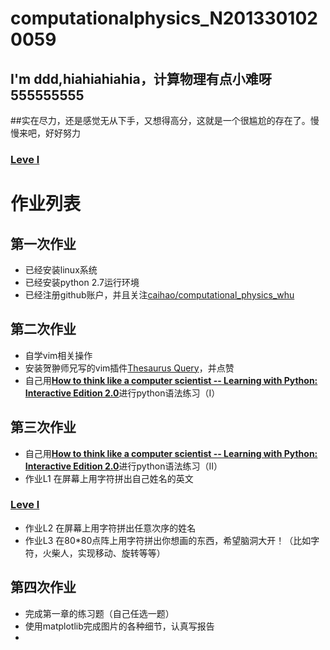 # computationalphysics_N2013301020059
## I'm ddd,hiahiahiahia，计算物理有点小难呀555555555
##实在尽力，还是感觉无从下手，又想得高分，这就是一个很尴尬的存在了。慢慢来吧，好好努力
### [Leve l](https://github.com/Memorieddd/computationalphysics_N2013301020059/blob/master/dingdongdong.py)
# 作业列表

## 第一次作业
- 已经安装linux系统
- 已经安装python 2.7运行环境
- 已经注册github账户，并且关注[caihao/computational_physics_whu](https://github.com/caihao/computational_physics_whu)

## 第二次作业
- 自学vim相关操作
- 安装贺翀师兄写的vim插件[Thesaurus Query](https://github.com/Ron89/thesaurus_query.vim)，并点赞
- 自己用[**How to think like a computer scientist -- Learning with Python: Interactive Edition 2.0**](http://interactivepython.org/runestone/static/thinkcspy/index.html)进行python语法练习（I）

## 第三次作业
- 自己用[**How to think like a computer scientist -- Learning with Python: Interactive Edition 2.0**](http://interactivepython.org/runestone/static/thinkcspy/index.html)进行python语法练习（II）
- 作业L1 在屏幕上用字符拼出自己姓名的英文
### [Leve l](https://github.com/Memorieddd/computationalphysics_N2013301020059/blob/master/dingdongdong.py)
- 作业L2 在屏幕上用字符拼出任意次序的姓名
- 作业L3 在80*80点阵上用字符拼出你想画的东西，希望脑洞大开！（比如字符，火柴人，实现移动、旋转等等）
## 第四次作业
- 完成第一章的练习题（自己任选一题）
- 使用matplotlib完成图片的各种细节，认真写报告
- 
